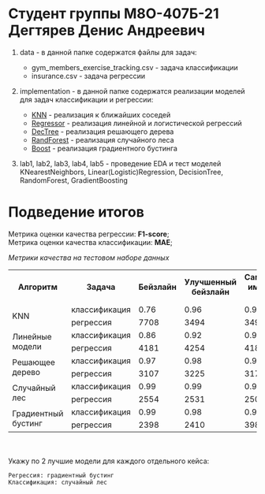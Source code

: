 # Студент группы М8О-407Б-21 Дегтярев Денис Андреевич

1) data - в данной папке содержатся файлы для задач:
    - gym_members_exercise_tracking.csv - задача классификации
    - insurance.csv - задача регрессии

2) implementation - в данной папке содержатся реализации моделей для задач классификации и регрессии:
    - [KNN](implementation/KNN.py) - реализация к ближайших соседей
    - [Regressor](implementation/Regressor.py) - реализация линейной и логистической регрессий
    - [DecTree](implementation/DecTree.py) - реализация решающего дерева
    - [RandForest](implementation/RandForest.py) - реализация случайного леса
    - [Boost](implementation/Boost.py) - реализация градиентного бустинга

3) lab1, lab2, lab3, lab4, lab5 - проведение EDA и тест моделей KNearestNeighbors, Linear(Logistic)Regression, DecisionTree, RandomForest, GradientBoosting

# Подведение итогов

Метрика оценки качества регрессии: **F1-score**;  
Метрика оценки качества классификации: **MAE**;

*Метрики качества на тестовом наборе данных*
<table>
    <tr>
        <th rowspan="1">Алгоритм</th>
        <th>Задача</th>
        <th>Бейзлайн</th>
        <th>Улучшенный бейзлайн</th>
        <th>Самостоятельная имплементация алгоритма</th>
    </tr>
    <tr>
        <td rowspan="2">KNN</td>
        <td>классификация</td>
        <td>0.76</td>
        <td>0.96</td>
        <td>0.94</td>
    </tr>
    <tr>
        <td>регрессия</td>
        <td>7708</td>
        <td>3494</td>
        <td>3494</td>
    </tr>
    <tr>
        <td rowspan="2">Линейные модели</td>
        <td>классификация</td>
        <td>0.86</td>
        <td>0.92</td>
        <td>0.93</td>
    </tr>
    <tr>
        <td>регрессия</td>
        <td>4181</td>
        <td>4254</td>
        <td>4181</td>
    </tr>
    <tr>
        <td rowspan="2">Решающее дерево</td>
        <td>классификация</td>
        <td>0.97</td>
        <td>0.98</td>
        <td>0.98</td>
    </tr>
    <tr>
        <td>регрессия</td>
        <td>3107</td>
        <td>3225</td>
        <td>3170</td>
    </tr>
    <tr>
        <td rowspan="2">Случайный лес</td>
        <td>классификация</td>
        <td>0.99</td>
        <td>0.99</td>
        <td>0.96</td>
    </tr>
    <tr>
        <td>регрессия</td>
        <td>2554</td>
        <td>2531</td>
        <td>2500</td>
    </tr>
    <tr>
        <td rowspan="2">Градиентный бустинг</td>
        <td>классификация</td>
        <td>0.99</td>
        <td>0.98</td>
        <td>0.99</td>
    </tr>
    <tr>
        <td>регрессия</td>
        <td>2398</td>
        <td>2410</td>
        <td>3989</td>
    </tr>
</table>


<br><br>
Укажу по 2 лучшие модели для каждого отдельного кейса:
<br>

```
Регрессия: градиентный бустинг  
Классификация: случайный лес
